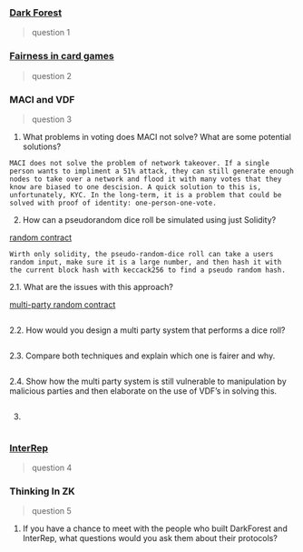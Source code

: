 ### [Dark Forest](https://github.com/alienflip/zku/tree/main/week_3/darkForest)

> question 1

### [Fairness in card games](https://github.com/alienflip/zku/tree/main/week_3/fairness)

> question 2

### MACI and VDF

> question 3

1. What problems in voting does MACI not solve? What are some potential solutions?
```
MACI does not solve the problem of network takeover. If a single person wants to impliment a 51% attack, they can still generate enough nodes to take over a network and flood it with many votes that they know are biased to one descision. A quick solution to this is, unfortunately, KYC. In the long-term, it is a problem that could be solved with proof of identity: one-person-one-vote.
```

2. How can a pseudorandom dice roll be simulated using just Solidity?

[random contract](https://github.com/alienflip/zku/blob/main/week_3/randomDice.sol)

```
Wirth only solidity, the pseudo-random-dice roll can take a users random input, make sure it is a large number, and then hash it with the current block hash with keccack256 to find a pseudo random hash.
```

2.1. What are the issues with this approach?

[multi-party random contract](https://github.com/alienflip/zku/blob/main/week_3/randomMultiDice.sol)

```
```

2.2. How would you design a multi party system that performs a dice roll?
```
```

2.3. Compare both techniques and explain which one is fairer and why.
```
```

2.4. Show how the multi party system is still vulnerable to manipulation by malicious parties and then elaborate on the use of VDF’s in solving this.
```
```

3.
```
```

### [InterRep](https://github.com/alienflip/zku/tree/main/week_3/interRep)

> question 4

### Thinking In ZK

> question 5

1. If you have a chance to meet with the people who built DarkForest and InterRep, what questions would you ask them about their protocols?
```
```

